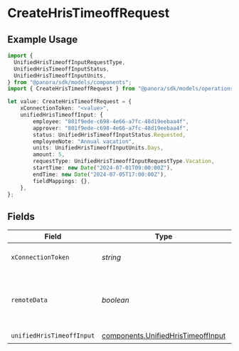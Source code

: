 # CreateHrisTimeoffRequest

## Example Usage

```typescript
import {
  UnifiedHrisTimeoffInputRequestType,
  UnifiedHrisTimeoffInputStatus,
  UnifiedHrisTimeoffInputUnits,
} from "@panora/sdk/models/components";
import { CreateHrisTimeoffRequest } from "@panora/sdk/models/operations";

let value: CreateHrisTimeoffRequest = {
    xConnectionToken: "<value>",
    unifiedHrisTimeoffInput: {
        employee: "801f9ede-c698-4e66-a7fc-48d19eebaa4f",
        approver: "801f9ede-c698-4e66-a7fc-48d19eebaa4f",
        status: UnifiedHrisTimeoffInputStatus.Requested,
        employeeNote: "Annual vacation",
        units: UnifiedHrisTimeoffInputUnits.Days,
        amount: 5,
        requestType: UnifiedHrisTimeoffInputRequestType.Vacation,
        startTime: new Date("2024-07-01T09:00:00Z"),
        endTime: new Date("2024-07-05T17:00:00Z"),
        fieldMappings: {},
    },
};
```

## Fields

| Field                                                                                    | Type                                                                                     | Required                                                                                 | Description                                                                              |
| ---------------------------------------------------------------------------------------- | ---------------------------------------------------------------------------------------- | ---------------------------------------------------------------------------------------- | ---------------------------------------------------------------------------------------- |
| `xConnectionToken`                                                                       | *string*                                                                                 | :heavy_check_mark:                                                                       | The connection token                                                                     |
| `remoteData`                                                                             | *boolean*                                                                                | :heavy_minus_sign:                                                                       | Set to true to include data from the original Hris software.                             |
| `unifiedHrisTimeoffInput`                                                                | [components.UnifiedHrisTimeoffInput](../../models/components/unifiedhristimeoffinput.md) | :heavy_check_mark:                                                                       | N/A                                                                                      |